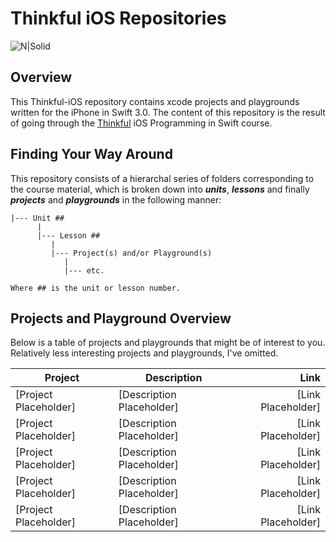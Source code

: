 # Thinkful iOS Repositories

![N|Solid](https://cldup.com/vkMWNVd08U.png)

## Overview
This Thinkful-iOS repository contains xcode projects and playgrounds written for the iPhone in Swift 3.0. The content of this repository is the result of going through the [Thinkful][thinkful] iOS Programming in Swift course.

## Finding Your Way Around
This repository consists of a hierarchal series of folders corresponding to the course material, which is broken down into **_units_**, **_lessons_** and finally **_projects_** and **_playgrounds_**  in the following manner:

    |--- Unit ##
          |
          |--- Lesson ##
             |
             |--- Project(s) and/or Playground(s)
                |
                |--- etc.
                
    Where ## is the unit or lesson number.

## Projects and Playground Overview

Below is a table of projects and playgrounds that might be of interest to you. Relatively less interesting
projects and playgrounds, I've omitted.

| Project        | Description           | Link  |
| ------------- |-------------| ------:|
| [Project Placeholder]      | [Description Placeholder] | [Link Placeholder] |
| [Project Placeholder]      | [Description Placeholder] | [Link Placeholder] |
| [Project Placeholder]      | [Description Placeholder] | [Link Placeholder] |
| [Project Placeholder]      | [Description Placeholder] | [Link Placeholder] |
| [Project Placeholder]      | [Description Placeholder] | [Link Placeholder] |


   [thinkful_swift]: <https://www.thinkful.com/courses/learn-swift-programming-online>
   [thinkful]: <http://thinkful.com>
